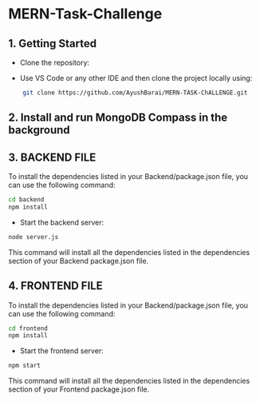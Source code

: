 ﻿# MERN-Task-Challenge

## 1. Getting Started ##

- Clone the repository:

- Use VS Code or any other IDE and then clone the project locally using:
```bash
    git clone https://github.com/AyushBarai/MERN-TASK-ChALLENGE.git
```

## 2. Install and run MongoDB Compass in the background ##

## 3. BACKEND FILE ##

To install the dependencies listed in your Backend/package.json file, you can use the following command:

```bash
cd backend
npm install
```

- Start the backend server:

```bash
node server.js
```

This command will install all the dependencies listed in the dependencies section of your Backend package.json file.

## 4. FRONTEND FILE ##

To install the dependencies listed in your Backend/package.json file, you can use the following command:

```bash
cd frontend
npm install
```

- Start the frontend server:

```bash
npm start
```

This command will install all the dependencies listed in the dependencies section of your Frontend package.json file.

